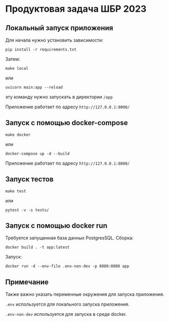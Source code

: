 # Продуктовая задача ШБР 2023
## Локальный запуск приложения
Для начала нужно установить зависимости:
```console
pip install -r requirements.txt
```
Затем:
```console
make local
```
или
```console
uvicorn main:app --reload
```
эту команду нужно запускать в директории `/app`

Приложение работает по адресу `http://127.0.0.1:8000/`
## Запуск с помощью docker-compose
```console
make docker
```
или
```console
docker-compose up -d --build
```
Приложение работает по адресу `http://127.0.0.1:8080/`
## Запуск тестов
```console
make test
```
или
```console
pytest -v -s tests/
```
## Запуск с помощью docker run
Требуется запущенная база данных PostgresSQL.
Сборка:
```console
docker build . -t app:latest
```
Запуск:
```console
docker run -d --env-file .env-non-dev -p 8080:8080 app
```
## Примечание
Также важно указать переменные окружения для запуска приложения.

`.env` используeтся для локального запуска приложения.

`.env-non-dev` используется для запуска в среде docker.

